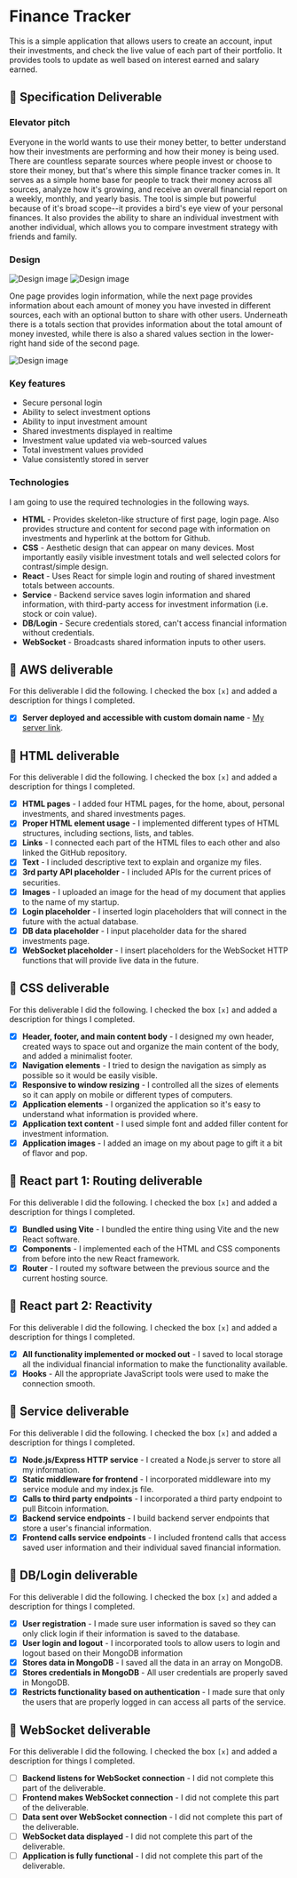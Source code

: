 # Finance Tracker

This is a simple application that allows users to create an account, input their investments, and check the live value of each part of their portfolio. It provides tools to update as well based on interest earned and salary earned.

## 🚀 Specification Deliverable

### Elevator pitch

Everyone in the world wants to use their money better, to better understand how their investments are performing and how their money is being used. There are countless separate sources where people invest or choose to store their money, but that's where this simple finance tracker comes in. It serves as a simple home base for people to track their money across all sources, analyze how it's growing, and receive an overall financial report on a weekly, monthly, and yearly basis. The tool is simple but powerful because of it's broad scope--it provides a bird's eye view of your personal finances. It also provides the ability to share an individual investment with another individual, which allows you to compare investment strategy with friends and family.

### Design

![Design image](public/screenshot.png)
![Design image](public/screenshot2.png)

One page provides login information, while the next page provides information about each amount of money you have invested in different sources, each with an optional button to share with other users. Underneath there is a totals section that provides information about the total amount of money invested, while there is also a shared values section in the lower-right hand side of the second page.

![Design image](public/screenshot3.png)

### Key features

- Secure personal login
- Ability to select investment options
- Ability to input investment amount
- Shared investments displayed in realtime
- Investment value updated via web-sourced values
- Total investment values provided
- Value consistently stored in server

### Technologies

I am going to use the required technologies in the following ways.

- **HTML** - Provides skeleton-like structure of first page, login page. Also provides structure and content for second page with information on investments and hyperlink at the bottom for Github.
- **CSS** - Aesthetic design that can appear on many devices. Most importantly easily visible investment totals and well selected colors for contrast/simple design.
- **React** - Uses React for simple login and routing of shared investment totals between accounts.
- **Service** - Backend service saves login information and shared information, with third-party access for investment information (i.e. stock or coin value).
- **DB/Login** - Secure credentials stored, can't access financial information without credentials.
- **WebSocket** - Broadcasts shared information inputs to other users.

## 🚀 AWS deliverable

For this deliverable I did the following. I checked the box `[x]` and added a description for things I completed.

- [x] **Server deployed and accessible with custom domain name** - [My server link](https://mydinero.click).

## 🚀 HTML deliverable

For this deliverable I did the following. I checked the box `[x]` and added a description for things I completed.

- [x] **HTML pages** - I added four HTML pages, for the home, about, personal investments, and shared investments pages.
- [x] **Proper HTML element usage** - I implemented different types of HTML structures, including sections, lists, and tables.
- [x] **Links** - I connected each part of the HTML files to each other and also linked the GitHub repository.
- [x] **Text** - I included descriptive text to explain and organize my files.
- [x] **3rd party API placeholder** - I included APIs for the current prices of securities.
- [x] **Images** - I uploaded an image for the head of my document that applies to the name of my startup.
- [x] **Login placeholder** - I inserted login placeholders that will connect in the future with the actual database.
- [x] **DB data placeholder** - I input placeholder data for the shared investments page.
- [x] **WebSocket placeholder** - I insert placeholders for the WebSocket HTTP functions that will provide live data in the future.

## 🚀 CSS deliverable

For this deliverable I did the following. I checked the box `[x]` and added a description for things I completed.

- [x] **Header, footer, and main content body** - I designed my own header, created ways to space out and organize the main content of the body, and added a minimalist footer.
- [x] **Navigation elements** - I tried to design the navigation as simply as possible so it would be easily visible.
- [x] **Responsive to window resizing** - I controlled all the sizes of elements so it can apply on mobile or different types of computers.
- [x] **Application elements** - I organized the application so it's easy to understand what information is provided where.
- [x] **Application text content** - I used simple font and added filler content for investment information.
- [x] **Application images** - I added an image on my about page to gift it a bit of flavor and pop.

## 🚀 React part 1: Routing deliverable

For this deliverable I did the following. I checked the box `[x]` and added a description for things I completed.

- [x] **Bundled using Vite** - I bundled the entire thing using Vite and the new React software.
- [x] **Components** - I implemented each of the HTML and CSS components from before into the new React framework.
- [x] **Router** - I routed my software between the previous source and the current hosting source.

## 🚀 React part 2: Reactivity

For this deliverable I did the following. I checked the box `[x]` and added a description for things I completed.

- [X] **All functionality implemented or mocked out** - I saved to local storage all the individual financial information to make the functionality available.
- [X] **Hooks** - All the appropriate JavaScript tools were used to make the connection smooth.

## 🚀 Service deliverable

For this deliverable I did the following. I checked the box `[x]` and added a description for things I completed.

- [X] **Node.js/Express HTTP service** - I created a Node.js server to store all my information.
- [X] **Static middleware for frontend** - I incorporated middleware into my service module and my index.js file.
- [X] **Calls to third party endpoints** - I incorporated a third party endpoint to pull Bitcoin information.
- [X] **Backend service endpoints** - I build backend server endpoints that store a user's financial information.
- [X] **Frontend calls service endpoints** - I included frontend calls that access saved user information and their individual saved financial information.

## 🚀 DB/Login deliverable

For this deliverable I did the following. I checked the box `[x]` and added a description for things I completed.

- [X] **User registration** - I made sure user information is saved so they can only click login if their information is saved to the database.
- [X] **User login and logout** - I incorporated tools to allow users to login and logout based on their MongoDB information
- [X] **Stores data in MongoDB** - I saved all the data in an array on MongoDB.
- [X] **Stores credentials in MongoDB** - All user credentials are properly saved in MongoDB.
- [X] **Restricts functionality based on authentication** - I made sure that only the users that are properly logged in can access all parts of the service.

## 🚀 WebSocket deliverable

For this deliverable I did the following. I checked the box `[x]` and added a description for things I completed.

- [ ] **Backend listens for WebSocket connection** - I did not complete this part of the deliverable.
- [ ] **Frontend makes WebSocket connection** - I did not complete this part of the deliverable.
- [ ] **Data sent over WebSocket connection** - I did not complete this part of the deliverable.
- [ ] **WebSocket data displayed** - I did not complete this part of the deliverable.
- [ ] **Application is fully functional** - I did not complete this part of the deliverable.
